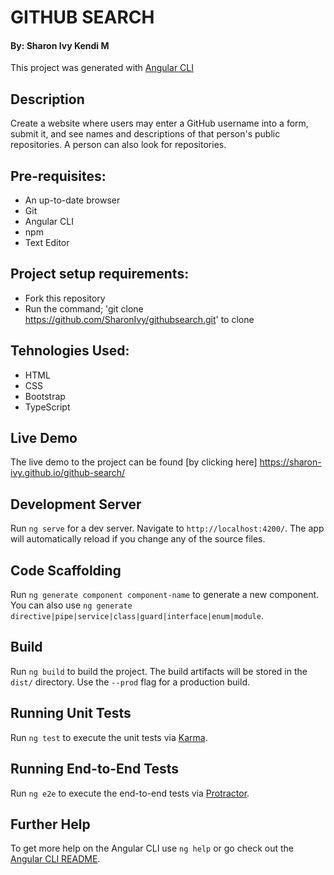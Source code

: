 # GITHUB SEARCH

#### By: Sharon Ivy Kendi M

This project was generated with [Angular CLI](https://github.com/angular/angular-cli)

## Description
Create a website where users may enter a GitHub username into a form, submit it, and see names and descriptions of that person's public repositories. A person can also look for repositories.

## Pre-requisites:
* An up-to-date browser
* Git
* Angular CLI
* npm
* Text Editor

## Project setup requirements:
  * Fork this repository
  * Run the command;
    'git clone https://github.com/SharonIvy/githubsearch.git' to clone

## Tehnologies Used:
* HTML
* CSS
* Bootstrap
* TypeScript

## Live Demo

The live demo to the project can be found [by clicking here] https://sharon-ivy.github.io/github-search/

## Development Server

Run `ng serve` for a dev server. Navigate to `http://localhost:4200/`. The app will automatically reload if you change any of the source files.

## Code Scaffolding

Run `ng generate component component-name` to generate a new component. You can also use `ng generate directive|pipe|service|class|guard|interface|enum|module`.

## Build

Run `ng build` to build the project. The build artifacts will be stored in the `dist/` directory. Use the `--prod` flag for a production build.

## Running Unit Tests

Run `ng test` to execute the unit tests via [Karma](https://karma-runner.github.io).

## Running End-to-End Tests

Run `ng e2e` to execute the end-to-end tests via [Protractor](http://www.protractortest.org/).

## Further Help

To get more help on the Angular CLI use `ng help` or go check out the [Angular CLI README](https://github.com/angular/angular-cli/blob/master/README.md).
